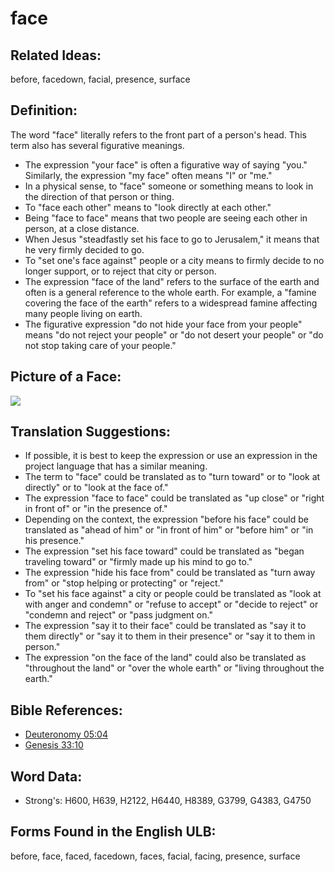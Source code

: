 # face

## Related Ideas:

before, facedown, facial, presence, surface


## Definition:

The word "face" literally refers to the front part of a person's head. This term also has several figurative meanings.

* The expression "your face" is often a figurative way of saying "you." Similarly, the expression "my face" often means "I" or "me."
* In a physical sense, to "face" someone or something means to look in the direction of that person or thing.
* To "face each other" means to "look directly at each other."
* Being "face to face" means that two people are seeing each other in person, at a close distance.
* When Jesus "steadfastly set his face to go to Jerusalem," it means that he very firmly decided to go.
* To "set one's face against" people or a city means to firmly decide to no longer support, or to reject that city or person.
* The expression "face of the land" refers to the surface of the earth and often is a general reference to the whole earth. For example, a "famine covering the face of the earth" refers to a widespread famine affecting many people living on earth.
* The figurative expression "do not hide your face from your people" means "do not reject your people" or "do not desert your people" or "do not stop taking care of your people."

## Picture of a Face:

<a href="https://content.bibletranslationtools.org/WycliffeAssociates/en_tw/raw/branch/master/PNGs/f/Face_fc.png"><img src="https://content.bibletranslationtools.org/WycliffeAssociates/en_tw/raw/branch/master/PNGs/f/Face_fc.png" ></a>

## Translation Suggestions:

* If possible, it is best to keep the expression or use an expression in the project language that has a similar meaning.
* The term to "face" could be translated as to "turn toward" or to "look at directly" or to "look at the face of."
* The expression "face to face" could be translated as "up close" or "right in front of" or "in the presence of."
* Depending on the context, the expression "before his face" could be translated as "ahead of him" or "in front of him" or "before him" or "in his presence."
* The expression "set his face toward" could be translated as "began traveling toward" or "firmly made up his mind to go to."
* The expression "hide his face from" could be translated as "turn away from" or "stop helping or protecting" or "reject."
* To "set his face against" a city or people could be translated as "look at with anger and condemn" or "refuse to accept" or "decide to reject" or "condemn and reject" or "pass judgment on."
* The expression "say it to their face" could be translated as "say it to them directly" or "say it to them in their presence" or "say it to them in person."
* The expression "on the face of the land" could also be translated as "throughout the land" or "over the whole earth" or "living throughout the earth."

## Bible References:

* [Deuteronomy 05:04](rc://en/tn/help/deu/05/04)
* [Genesis 33:10](rc://en/tn/help/gen/33/10)

## Word Data:

* Strong's: H600, H639, H2122, H6440, H8389, G3799, G4383, G4750

## Forms Found in the English ULB:

before, face, faced, facedown, faces, facial, facing, presence, surface


